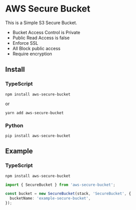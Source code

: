 # AWS Secure Bucket

This is a Simple S3 Secure Bucket.

- Bucket Access Control is Private
- Public Read Access is false
- Enforce SSL
- All Block public access
- Require encryption

## Install

### TypeScript

```shell
npm install aws-secure-bucket
```
or
```shell
yarn add aws-secure-bucket
```

### Python

```shell
pip install aws-secure-bucket
```

## Example

### TypeScript

```shell
npm install aws-secure-bucket
```

```typescript
import { SecureBucket } from 'aws-secure-bucket';

const bucket = new SecureBucket(stack, 'SecureBucket', {
  bucketName: 'example-secure-bucket',
});

```